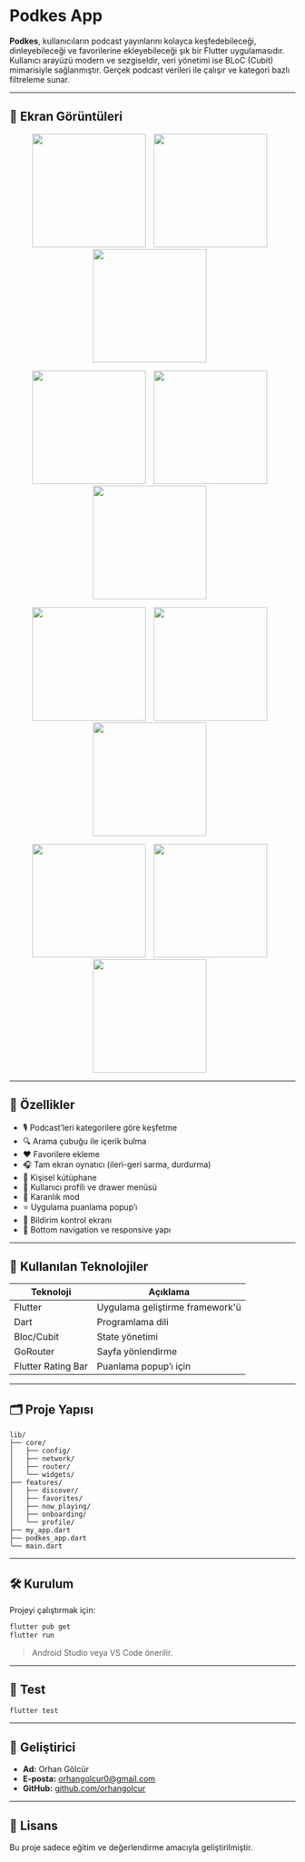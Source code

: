 # Podkes App

**Podkes**, kullanıcıların podcast yayınlarını kolayca keşfedebileceği, dinleyebileceği ve favorilerine ekleyebileceği şık bir Flutter uygulamasıdır. Kullanıcı arayüzü modern ve sezgiseldir, veri yönetimi ise BLoC (Cubit) mimarisiyle sağlanmıştır. Gerçek podcast verileri ile çalışır ve kategori bazlı filtreleme sunar.

---

## 📸 Ekran Görüntüleri

<p align="center">
  <img src="screenshots/screen1.png" width="200" style="margin-right: 10px;" />
  <img src="screenshots/screen2.png" width="200" style="margin-right: 10px;" />
  <img src="screenshots/screen3.png" width="200" style="margin-right: 10px;" />
</p>

<p align="center">
  <img src="screenshots/screen4.png" width="200" style="margin-right: 10px;" />
  <img src="screenshots/screen5.png" width="200" style="margin-right: 10px;" />
  <img src="screenshots/screen6.png" width="200" style="margin-right: 10px;" />
</p>

<p align="center">
  <img src="screenshots/screen7.png" width="200" style="margin-right: 10px;" />
  <img src="screenshots/screen8.png" width="200" style="margin-right: 10px;" />
  <img src="screenshots/screen9.png" width="200" style="margin-right: 10px;" />
</p>

<p align="center">
  <img src="screenshots/screen10.png" width="200" style="margin-right: 10px;" />
  <img src="screenshots/screen12.png" width="200" style="margin-right: 10px;" />
  <img src="screenshots/screen13.png" width="200" style="margin-right: 10px;" />
</p>


---

## 🚀 Özellikler

- 🎙️ Podcast’leri kategorilere göre keşfetme
- 🔍 Arama çubuğu ile içerik bulma
- ❤️ Favorilere ekleme
- 🎧 Tam ekran oynatıcı (ileri-geri sarma, durdurma)
- 📁 Kişisel kütüphane
- 👤 Kullanıcı profili ve drawer menüsü
- 🌙 Karanlık mod
- ⭐ Uygulama puanlama popup’ı
- 🔔 Bildirim kontrol ekranı
- 🧭 Bottom navigation ve responsive yapı

---

## 🧰 Kullanılan Teknolojiler

| Teknoloji | Açıklama |
|----------|----------|
| Flutter  | Uygulama geliştirme framework'ü |
| Dart     | Programlama dili |
| Bloc/Cubit | State yönetimi |
| GoRouter | Sayfa yönlendirme |
| Flutter Rating Bar | Puanlama popup’ı için |

---

## 🗂️ Proje Yapısı

```text
lib/
├── core/
│   ├── config/
│   ├── network/
│   ├── router/
│   └── widgets/
├── features/
│   ├── discover/
│   ├── favorites/
│   ├── now_playing/
│   ├── onboarding/
│   └── profile/
├── my_app.dart
├── podkes_app.dart
└── main.dart
```

---

## 🛠️ Kurulum

Projeyi çalıştırmak için:

```bash
flutter pub get
flutter run
```

> Android Studio veya VS Code önerilir.

---

## 🧪 Test

```bash
flutter test
```

---

## 👤 Geliştirici

- **Ad:** Orhan Gölcür  
- **E-posta:** orhangolcur0@gmail.com  
- **GitHub:** [github.com/orhangolcur](https://github.com/orhangolcur)

---

## 📄 Lisans

Bu proje sadece eğitim ve değerlendirme amacıyla geliştirilmiştir.
